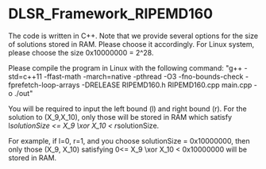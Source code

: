 # DLSR_Framework_RIPEMD160
The code is written in C++. Note that we provide several options for the size of solutions stored in RAM. Please choose it accordingly. For Linux system, please choose the size 0x10000000 = 2^28.

Please compile the program in Linux with the following command: "g++ -std=c++11  -ffast-math -march=native -pthread -O3 -fno-bounds-check -fprefetch-loop-arrays -DRELEASE RIPEMD160.h RIPEMD160.cpp main.cpp -o ./out"

You will be required to input the left bound (l) and right bound (r). For the solution to (X_9,X_10), only those will be stored in RAM which satisfy l*solutionSize <= X_9 \xor X_10 < r*solutionSize. 

For example, if l=0, r=1, and you choose solutionSize = 0x10000000, then only those (X_9, X_10) satisfying 0<= X_9 \xor X_10 < 0x10000000 will be stored in RAM.
